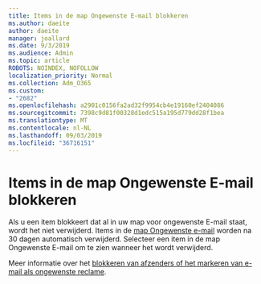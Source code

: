 ```yaml
---
title: Items in de map Ongewenste E-mail blokkeren
ms.author: daeite
author: daeite
manager: joallard
ms.date: 9/3/2019
ms.audience: Admin
ms.topic: article
ROBOTS: NOINDEX, NOFOLLOW
localization_priority: Normal
ms.collection: Adm_O365
ms.custom:
- "2682"
ms.openlocfilehash: a2901c0156fa2ad32f9954cb4e19160ef2404086
ms.sourcegitcommit: 7398c9d81f00328d1edc515a195d779dd28f1bea
ms.translationtype: MT
ms.contentlocale: nl-NL
ms.lasthandoff: 09/03/2019
ms.locfileid: "36716151"
---
```

# <a name="blocking-items-in-your-junk-email-folder"></a>Items in de map Ongewenste E-mail blokkeren

Als u een item blokkeert dat al in uw map voor ongewenste E-mail staat, wordt het niet verwijderd. Items in de [map Ongewenste e-mail](https://outlook.live.com/mail/junkemail) worden na 30 dagen automatisch verwijderd. Selecteer een item in de map Ongewenste E-mail om te zien wanneer het wordt verwijderd.

Meer informatie over het [blokkeren van afzenders of het markeren van e-mail als ongewenste reclame](https://support.office.com/article/a3ece97b-82f8-4a5e-9ac3-e92fa6427ae4).